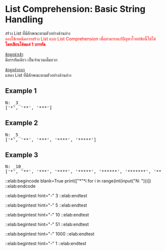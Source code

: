 # List Comprehension: Basic String Handling

สร้าง List ที่มีลักษณะตามตัวอย่างด้านล่าง  
<span style="color: red;">ลองใช้เทคนิคการสร้าง List แบบ List Comprehension เพื่อสามารถแก้ปัญหาโจทย์ข้อนี้ให้ได้  
**โดยเขียนโค้ดแค่ 1 บรรทัด**</span>

<u>ข้อมูลนำเข้า</u>  
มีบรรทัดเดียว เป็นจำนวนเต็มบวก  

<u>ข้อมูลส่งออก</u>  
แสดง List ที่มีลักษณะตามตัวอย่างด้านล่าง

## Example 1
<pre class="output">
N: _3_
['*', '**', '***']
</pre>

## Example 2
<pre class="output">
N: _5_
['*', '**', '***', '****', '*****']
</pre>

## Example 3
<pre class="output">
N: _10_
['*', '**', '***', '****', '*****', '******', '*******', '********', '*********', '**********']
</pre>

::elab:begincode blank=True
print(["*"*i for i in range(int(input("N: ")))])
::elab:endcode

::elab:begintest hint="-"
3
::elab:endtest

::elab:begintest hint="-"
5
::elab:endtest

::elab:begintest hint="-"
10
::elab:endtest

::elab:begintest hint="-"
51
::elab:endtest

::elab:begintest hint="-"
1000
::elab:endtest

::elab:begintest hint="-"
1
::elab:endtest


